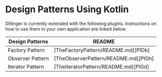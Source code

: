 # Design Patterns Using Kotlin

Dillinger is currently extended with the following plugins. Instructions on how to use them in your own application are linked below.

| Design Patterns | README |
| ------ | ------ |
| Factory Pattern | [TheFactoryPattern/README.md][PlDb] |
| Observer Pattern | [TheObserverPattern/README.md][PlGh] |
| Iterator Pattern | [TheIteratorPattern/README.md][PlGd]

